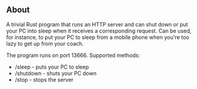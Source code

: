 ## About
A trivial Rust program that runs an HTTP server and can shut down or put your PC into sleep when it receives a corresponding request. Can be used, for instance, to put your PC to sleep from a mobile phone when you're too lazy to get up from your coach.

The program runs on port 13666. Supported methods:
* /sleep - puts your PC to sleep
* /shutdown - shuts your PC down
* /stop - stops the server
